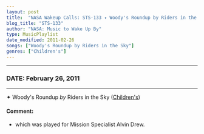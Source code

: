```yaml
---
layout: post
title:  "NASA Wakeup Calls: STS-133 ✦ Woody's Roundup by Riders in the Sky ✫ February 26, 2011"
blog_title: "STS-133"
author: "NASA: Music to Wake Up By"
type: MusicPlaylist
date_modified: 2011-02-26
songs: ["Woody's Roundup by Riders in the Sky"]
genres: ["Children's"]
---
```


----
### DATE: February 26, 2011
----
✦ Woody's Roundup *by* Riders in the Sky ([Children's](https://www.discogs.com/genre/Children%27s)) <a target="blank_" href="https://www.discogs.com/Riders-In-The-Sky-Woodys-Roundup/release/8761780">
    <i class="fas fa-compact-disc"
       title="Discogs entry for this song"
       alt="Discogs entry for this song"
       style="font-size: 1.1em;"></i></a>
    

#### Comment:
* which was played for Mission Specialist Alvin Drew.



<br/>
<center>
	<a target="_blank"
	   href="https://twitter.com/intent/tweet?hashtags=Space,NASA,Playlist,NASAWakeupCalls,SpaceProgram&text=🚀 {{ page.author}}, '{{ page.songs.first }}' {{ page.title }}, {{ site.url }}{{ page.url }}&via=nasawakeupcalls"><i class="fab fa-twitter" title="Tweet this page" alt="Tweet this page" style="font-size: 1.3em;"></i></a>
	&nbsp; 	<i class="fas fa-user-astronaut" style="font-size: 1.5em;"></i> &nbsp;
    <a id="custom_amazon_link"
       type="amzn" search="#"
       category="popular music">
    <i class="fab fa-amazon" style="font-size: 1.3em;"></i></a>
</center>

<!-- Randomly resolve an individual entry from a song array -->
<script src="/assets/javascript/seedrandom.min.js"></script>
<script>
  var wake_me_up = ["Woody's Roundup by Riders in the Sky"];
  var prng = new Math.seedrandom();
  function randomSong() {
    song = wake_me_up[Math.floor(Math.random() * wake_me_up.length)];
    var amazon_link = document.getElementById("custom_amazon_link");
    amazon_link.setAttribute("search", song);
  }
  window.onload = randomSong();
</script>
